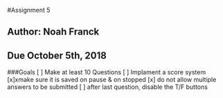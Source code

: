 #Assignment 5
## Author: Noah Franck
## Due October 5th, 2018
###Goals
[ ] Make at least 10 Questions
[ ] Implament a score system	
	[x]xmake sure it is saved on pause & on stopped
	[x] do not allow multiple answers to be submitted
[ ] after last question, disable the T/F buttons 
